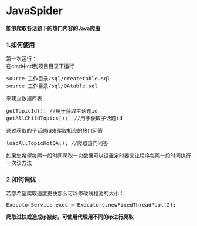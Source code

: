 # JavaSpider
#### 能够爬取各话题下的热门内容的Java爬虫
### 1.如何使用
第一次运行：  
在cmd中cd到项目目录下运行
<pre>
source 工作目录/sql/createtable.sql
source 工作目录/sql/QAtable.sql</pre>
来建立数据库表
<pre>
getTopicId(); //用于获取主话题id
getAllChildTopics();  //用于获取子话题id</pre>
通过获取的子话题id来爬取相应的热门问答
<pre>loadAllTopicHotQA(); //爬取热门问答</pre>
如果您希望每隔一段时间爬取一次数据可以设置定时器来让程序每隔一段时间执行一次该方法  
### 2.如何调优
若您希望爬取速度更快那么可以修改线程池的大小：  
<pre>
ExecutorService exec = Executors.newFixedThreadPool(2);</pre>
**爬取过快或造成ip被封，可使用代理用不同的ip进行爬取**
